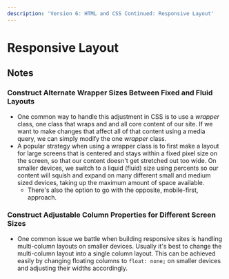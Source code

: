 ```yaml
---
description: 'Version 6: HTML and CSS Continued: Responsive Layout'
---
```


# Responsive Layout

## Notes

### Construct Alternate Wrapper Sizes Between Fixed and Fluid Layouts

* One common way to handle this adjustment in CSS is to use a _wrapper_ class, one class that wraps and and all core content of our site. If we want to make changes that affect all of that content using a media query, we can simply modify the one _wrapper_ class.
* A popular strategy when using a wrapper class is to first make a layout for large screens that is centered and stays within a fixed pixel size on the screen, so that our content doesn't get stretched out too wide. On smaller devices, we switch to a liquid \(fluid\) size using percents so our content will squish and expand on many different small and medium sized devices, taking up the maximum amount of space available.
  * There's also the option to go with the opposite, mobile-first, approach.

### Construct Adjustable Column Properties for Different Screen Sizes

* One common issue we battle when building responsive sites is handling multi-column layouts on smaller devices. Usually it's best to change the multi-column layout into a single column layout. This can be achieved easily by changing floating columns to `float: none;` on smaller devices and adjusting their widths accordingly.

